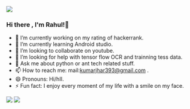 <img src="https://github-readme-stats.vercel.app/api?username=kumarjhar&theme=algolia&show_icons=true"></img>
### Hi there , I'm Rahul!👋



- 🔭 I’m currently working on my rating of hackerrank.
- 🌱 I’m currently learning Android studio.
- 👯 I’m looking to collaborate on youtube.
- 🤔 I’m looking for help with tensor flow OCR and trainning tess data.
- 💬 Ask me about python or ant tech related stuff.
- 📫 How to reach me: mail:kumarjhar393@gmail.com .
- 😄 Pronouns: Hi/hII.
- ⚡ Fun fact: I enjoy every moment of my life with a smile on my face.

<img src="https://github-readme-stats.vercel.app/api?username=kumarjhar&theme=algolia&show_icons=true"></img>
<img src="https://github-readme-stats.vercel.app/api/top-langs/?username=kumarjhar"></img>

